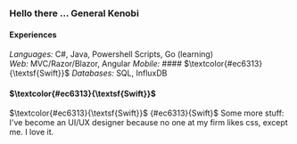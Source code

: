 ### Hello there ... General Kenobi

#### Experiences
_Languages:_ C#, Java, Powershell Scripts, Go (learning) <br>
_Web:_ MVC/Razor/Blazor, Angular
_Mobile:_ #### $\textcolor{#ec6313}{\textsf{Swift}}$ 
_Databases:_ SQL, InfluxDB
#### $\textcolor{#ec6313}{\textsf{Swift}}$ 
$\textcolor{#ec6313}{\textsf{Swift}}$
{#ec6313}{Swift}$
Some more stuff:
I've become an UI/UX designer because no one at my firm likes css, except me.
I love it.
